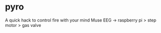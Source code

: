 # pyro

A quick hack to control fire with your mind
Muse EEG -> raspberry pi > step motor > gas valve 
